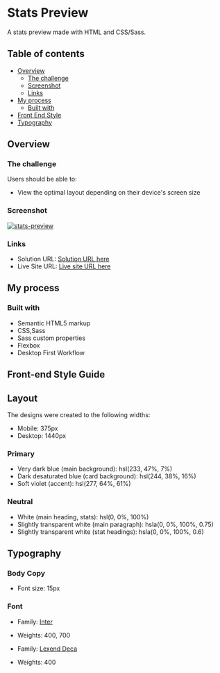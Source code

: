 # Stats Preview

A stats preview made with HTML and CSS/Sass.

## Table of contents

- [Overview](#overview)
  - [The challenge](#the-challenge)
  - [Screenshot](#screenshot)
  - [Links](#links)
- [My process](#my-process)
  - [Built with](#built-with)
- [Front End Style](#front-end-style-guide)
- [Typography](#typography)

## Overview

### The challenge

Users should be able to:

- View the optimal layout depending on their device's screen size

### Screenshot

[![stats-preview](https://user-images.githubusercontent.com/20262557/184525078-e9044a30-e566-43c1-8352-dc06096265f8.JPG)](https://joemar-ceneza.github.io/stats-preview/)

### Links

- Solution URL: [Solution URL here](https://github.com/joemar-ceneza/product-preview)
- Live Site URL: [Live site URL here](https://joemar-ceneza.github.io/stats-preview/)

## My process

### Built with

- Semantic HTML5 markup
- CSS,Sass
- Sass custom properties
- Flexbox
- Desktop First Workflow

## Front-end Style Guide

## Layout

The designs were created to the following widths:

- Mobile: 375px
- Desktop: 1440px

### Primary

- Very dark blue (main background): hsl(233, 47%, 7%)
- Dark desaturated blue (card background): hsl(244, 38%, 16%)
- Soft violet (accent): hsl(277, 64%, 61%)

### Neutral

- White (main heading, stats): hsl(0, 0%, 100%)
- Slightly transparent white (main paragraph): hsla(0, 0%, 100%, 0.75)
- Slightly transparent white (stat headings): hsla(0, 0%, 100%, 0.6)

## Typography

### Body Copy

- Font size: 15px

### Font

- Family: [Inter](https://fonts.google.com/specimen/Inter)
- Weights: 400, 700

- Family: [Lexend Deca](https://fonts.google.com/specimen/Lexend+Deca)
- Weights: 400